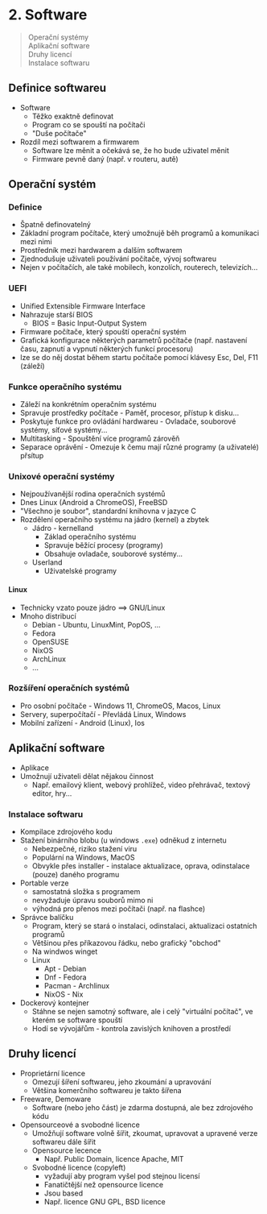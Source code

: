 # 2. Software

> Operační systémy \
> Aplikační software \
> Druhy licencí \
> Instalace softwaru

## Definice softwareu

- Software
  - Těžko exaktně definovat
  - Program co se spouští na počítači
  - "Duše počítače"
- Rozdíl mezi softwarem a firmwarem
  - Software lze měnit a očekává se, že ho bude uživatel měnit
  - Firmware pevně daný (např. v routeru, autě)

## Operační systém

### Definice

- Špatně definovatelný
- Základní program počítače, který umožnujě běh programů a komunikaci mezi nimi
- Prostředník mezi hardwarem a dalším softwarem
- Zjednodušuje uživateli používání počítače, vývoj softwareu
- Nejen v počítačích, ale také mobilech, konzolích, routerech, televizích...

### UEFI
- Unified Extensible Firmware Interface
- Nahrazuje starší BIOS
  - BIOS = Basic Input-Output System
- Firmware počítače, který spouští operační systém
- Grafická konfigurace některých parametrů počítače (např. nastavení času, zapnutí a vypnutí některých funkcí procesoru)
- lze se do něj dostat během startu počítače pomocí klávesy Esc, Del, F11 (záleží)

### Funkce operačního systému

- Záleží na konkrétním operačním systému
- Spravuje prostředky počítače - Paměť, procesor, přístup k disku...
- Poskytuje funkce pro ovládání hardwareu - Ovladače, souborové systémy, síťové systémy...
- Multitasking - Spouštění více programů zárověň
- Separace oprávění - Omezuje k čemu mají různé programy (a uživatelé) přsítup

### Unixové operační systémy

- Nejpoužívanější rodina operačních systémů
- Dnes Linux (Android a ChromeOS), FreeBSD
- "Všechno je soubor", standardní knihovna v jazyce C
- Rozdělení operačního systému na jádro (kernel) a zbytek
  - Jádro - kernelland
    - Základ operačního systému
    - Spravuje běžící procesy (programy)
    - Obsahuje ovladače, souborové systémy...
  - Userland
    - Uživatelské programy

#### Linux

- Technicky vzato pouze jádro $\implies$ GNU/Linux
- Mnoho distribucí
  - Debian - Ubuntu, LinuxMint, PopOS, ...
  - Fedora
  - OpenSUSE
  - NixOS
  - ArchLinux
  - ...

### Rozšíření operačních systémů

- Pro osobní počítače - Windows 11, ChromeOS, Macos, Linux
- Servery, superpočítačí - Převládá Linux, Windows
- Mobilní zařízení - Android (Linux), Ios

## Aplikační software

- Aplikace
- Umožnují uživateli dělat nějakou činnost
  - Např. emailový klient, webový prohlížeč, video přehrávač, textový editor, hry...

### Instalace softwaru

- Kompilace zdrojového kodu
- Stažení binárního blobu (u windows `.exe`) odněkud z internetu
  - Nebezpečné, riziko stažení viru
  - Populární na Windows, MacOS
  - Obvykle přes installer - instalace aktualizace, oprava, odinstalace (pouze) daného programu
- Portable verze
  - samostatná složka s programem
  - nevyžaduje úpravu souborů mimo ni
  - výhodná pro přenos mezi počítači (např. na flashce)
- Správce balíčku
  - Program, který se stará o instalaci, odinstalaci, aktualizaci ostatních programů
  - Většinou přes příkazovou řádku, nebo grafický "obchod"
  - Na windwos winget
  - Linux
    - Apt - Debian
    - Dnf - Fedora
    - Pacman - Archlinux
    - NixOS - Nix
- Dockerový kontejner
  - Stáhne se nejen samotný software, ale i celý "virtuální počítač", ve kterém se software spouští
  - Hodí se vývojářům - kontrola zavislých knihoven a prostředí

## Druhy licencí

- Proprietární licence
  - Omezují šíření softwareu, jeho zkoumání a upravování
  - Většina komerčního softwareu je takto šířena
- Freeware, Demoware
  - Software (nebo jeho část) je zdarma dostupná, ale bez zdrojového kódu
- Opensourceové a svobodné licence
  - Umožňují software volně šířit, zkoumat, upravovat a upravené verze softwareu dále šířit
  - Opensource lecence
    - Např. Public Domain, licence Apache, MIT
  - Svobodné licence (copyleft)
    - vyžadují aby program vyšel pod stejnou licensí
    - Fanatičtější než opensource licence
    - Jsou based
    - Např. licence GNU GPL, BSD licence